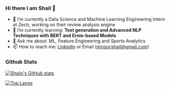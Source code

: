 ### Hi there I am Shail 👋
- 🔭 I’m currently a Data Science and Machine Learning Engineering Intern at Zectr, working on their review analysis engine
- 🌱 I’m currently learning: **Text generation and Advanced NLP Techniques with BERT and Ernie-based Models**
- 💬 Ask me about: ML, Feature Engineering and Sports Analytics
- 📫 How to reach me: [Linkedin](https://www.linkedin.com/in/shail-mirpuri/) or Email (mirpurishail@gmail.com) 

### Github Stats

[![Shails's GitHub stats](https://github-readme-stats.vercel.app/api?username=shailm99)](https://github.com/anuraghazra/github-readme-stats)

[![Top Langs](https://github-readme-stats.vercel.app/api/top-langs/?username=shailm99)](https://github.com/anuraghazra/github-readme-stats)


<!--
**shailm99/shailm99** is a ✨ _special_ ✨ repository because its `README.md` (this file) appears on your GitHub profile.

Here are some ideas to get you started:

- 🔭 I’m currently working on ...
- 🌱 I’m currently learning ...
- 👯 I’m looking to collaborate on ...
- 🤔 I’m looking for help with ...
- 💬 Ask me about ...
- 📫 How to reach me: ...
- 😄 Pronouns: ...
- ⚡ Fun fact: ...
-->
